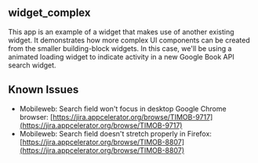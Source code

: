 ## widget_complex

This app is an example of a widget that makes use of another existing widget. It demonstrates how more complex UI components can be created from the smaller building-block widgets. In this case, we'll be using a animated loading widget to indicate activity in a new Google Book API search widget.

## Known Issues

* Mobileweb: Search field won't focus in desktop Google Chrome browser: [https://jira.appcelerator.org/browse/TIMOB-9717](https://jira.appcelerator.org/browse/TIMOB-9717)
* Mobileweb: Search field doesn't stretch properly in Firefox: [https://jira.appcelerator.org/browse/TIMOB-8807](https://jira.appcelerator.org/browse/TIMOB-8807)